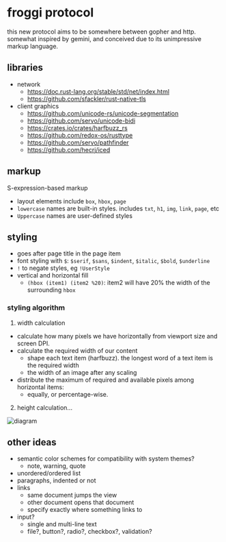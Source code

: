 # froggi protocol

this new protocol aims to be somewhere between gopher and http. somewhat inspired
by gemini, and conceived due to its unimpressive markup language.

## libraries

* network
  * https://doc.rust-lang.org/stable/std/net/index.html
  * https://github.com/sfackler/rust-native-tls
* client graphics
  * https://github.com/unicode-rs/unicode-segmentation
  * https://github.com/servo/unicode-bidi
  * https://crates.io/crates/harfbuzz_rs
  * https://github.com/redox-os/rusttype
  * https://github.com/servo/pathfinder
  * https://github.com/hecrj/iced

## markup

S-expression-based markup
* layout elements include `box`, `hbox`, `page`
* `lowercase` names are built-in styles. includes `txt`, `h1`, `img`, `link`, `page`, etc
* `Uppercase` names are user-defined styles

## styling

* goes after page title in the page item
* font styling with `$`: `$serif`, `$sans`, `$indent`, `$italic`, `$bold`, `$underline`
* `!` to negate styles, eg `!UserStyle`
* vertical and horizontal fill
  * `(hbox (item1) (item2 %20)`: item2 will have 20% the width of the surrounding `hbox`

### styling algorithm

1. width calculation
  * calculate how many pixels we have horizontally from viewport size and screen DPI.
  * calculate the required width of our content
    * shape each text item (harfbuzz). the longest word of a text item is the required width
    * the width of an image after any scaling
  * distribute the maximum of required and available pixels among horizontal items:
    * equally, or percentage-wise.
2. height calculation...

![diagram](https://github.com/zphixon/unnamed_protocol/blob/master/notes/display.svg)

## other ideas

* semantic color schemes for compatibility with system themes?
  * note, warning, quote
* unordered/ordered list
* paragraphs, indented or not
* links
  * same document jumps the view
  * other document opens that document
  * specify exactly where something links to
* input?
  * single and multi-line text
  * file?, button?, radio?, checkbox?, validation?

